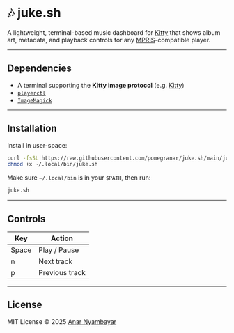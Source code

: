 # 🎶 juke.sh

A lightweight, terminal-based music dashboard for [Kitty](https://sw.kovidgoyal.net/kitty/) that shows album art, metadata, and playback controls for any [MPRIS](https://specifications.freedesktop.org/mpris-spec/latest/)-compatible player.

---

## Dependencies

- A terminal supporting the **Kitty image protocol** (e.g. [Kitty](https://github.com/kovidgoyal/kitty))
- [`playerctl`](https://github.com/altdesktop/playerctl)
- [`ImageMagick`](https://github.com/ImageMagick/ImageMagick)

---

## Installation

Install in user-space:

```bash
curl -fsSL https://raw.githubusercontent.com/pomegranar/juke.sh/main/juke.sh -o ~/.local/bin/juke.sh 
chmod +x ~/.local/bin/juke.sh
````

Make sure `~/.local/bin` is in your `$PATH`, then run:

```bash
juke.sh
```

---

## Controls

| Key   | Action         |
| ----- | -------------- |
| Space | Play / Pause   |
| n     | Next track     |
| p     | Previous track |

---

## License

MIT License © 2025 [Anar Nyambayar](https://www.anar-n.com/)

